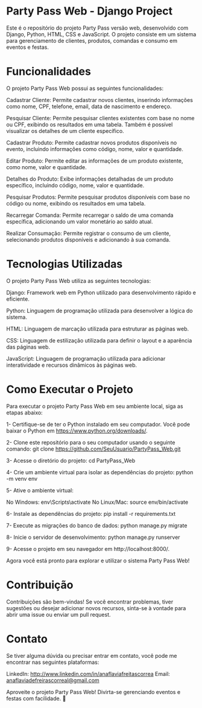 # Party Pass Web - Django Project
Este é o repositório do projeto Party Pass versão web, desenvolvido com Django, Python, HTML, CSS e JavaScript. O projeto consiste em um sistema para gerenciamento de clientes, produtos, comandas e consumo em eventos e festas.

# Funcionalidades
O projeto Party Pass Web possui as seguintes funcionalidades:

Cadastrar Cliente: Permite cadastrar novos clientes, inserindo informações como nome, CPF, telefone, email, data de nascimento e endereço.

Pesquisar Cliente: Permite pesquisar clientes existentes com base no nome ou CPF, exibindo os resultados em uma tabela. Também é possível visualizar os detalhes de um cliente específico.

Cadastrar Produto: Permite cadastrar novos produtos disponíveis no evento, incluindo informações como código, nome, valor e quantidade.

Editar Produto: Permite editar as informações de um produto existente, como nome, valor e quantidade.

Detalhes do Produto: Exibe informações detalhadas de um produto específico, incluindo código, nome, valor e quantidade.

Pesquisar Produtos: Permite pesquisar produtos disponíveis com base no código ou nome, exibindo os resultados em uma tabela.

Recarregar Comanda: Permite recarregar o saldo de uma comanda específica, adicionando um valor monetário ao saldo atual.

Realizar Consumação: Permite registrar o consumo de um cliente, selecionando produtos disponíveis e adicionando à sua comanda.

# Tecnologias Utilizadas
O projeto Party Pass Web utiliza as seguintes tecnologias:

Django: Framework web em Python utilizado para desenvolvimento rápido e eficiente.

Python: Linguagem de programação utilizada para desenvolver a lógica do sistema.

HTML: Linguagem de marcação utilizada para estruturar as páginas web.

CSS: Linguagem de estilização utilizada para definir o layout e a aparência das páginas web.

JavaScript: Linguagem de programação utilizada para adicionar interatividade e recursos dinâmicos às páginas web.

# Como Executar o Projeto
Para executar o projeto Party Pass Web em seu ambiente local, siga as etapas abaixo:

1- Certifique-se de ter o Python instalado em seu computador. Você pode baixar o Python em https://www.python.org/downloads/.

2- Clone este repositório para o seu computador usando o seguinte comando:
git clone https://github.com/SeuUsuario/PartyPass_Web.git

3- Acesse o diretório do projeto:
cd PartyPass_Web

4- Crie um ambiente virtual para isolar as dependências do projeto:
python -m venv env

5- Ative o ambiente virtual:

No Windows:
env\Scripts\activate
No Linux/Mac:
source env/bin/activate

6- Instale as dependências do projeto:
pip install -r requirements.txt

7- Execute as migrações do banco de dados:
python manage.py migrate

8- Inicie o servidor de desenvolvimento:
python manage.py runserver

9- Acesse o projeto em seu navegador em http://localhost:8000/.

Agora você está pronto para explorar e utilizar o sistema Party Pass Web!
# Contribuição
Contribuições são bem-vindas! Se você encontrar problemas, tiver sugestões ou desejar adicionar novos recursos, sinta-se à vontade para abrir uma issue ou enviar um pull request.

# Contato
Se tiver alguma dúvida ou precisar entrar em contato, você pode me encontrar nas seguintes plataformas:

LinkedIn: http://www.linkedin.com/in/anaflaviafreitascorrea
Email: anaflaviadefreirascorreal@gmail.com

Aproveite o projeto Party Pass Web! Divirta-se gerenciando eventos e festas com facilidade. 🎉

